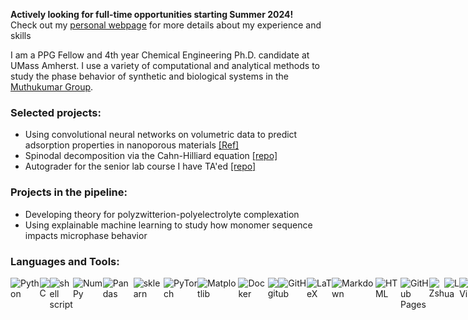 **Actively looking for full-time opportunities starting Summer 2024!**\
Check out my [personal webpage](https://samuelhoover.github.io) for more details about my experience and skills

I am a PPG Fellow and 4th year Chemical Engineering Ph.D. candidate at UMass Amherst. I use a variety of computational and analytical methods to study the phase behavior of synthetic and biological systems in the [Muthukumar Group](http://theory.pse.umass.edu).

### Selected projects:
- Using convolutional neural networks on volumetric data to predict adsorption properties in nanoporous materials [[Ref]](https://pubs.rsc.org/en/content/articlelanding/2023/ta/d3ta01911j)
- Spinodal decomposition via the Cahn-Hilliard equation [[repo]](https://github.com/samuelhoover/spinodal-decomposition/tree/master)
- Autograder for the senior lab course I have TA'ed [[repo]](https://github.com/samuelhoover/ChE-401-402-peer-critiques-anonymizer)

### Projects in the pipeline:
- Developing theory for polyzwitterion-polyelectrolyte complexation
- Using explainable machine learning to study how monomer sequence impacts microphase behavior

### Languages and Tools:

<div style="display: flex;">
<img alt="Python" src="https://img.shields.io/badge/-Python-ffbc03?&logo=Python&style=for-the-badge">
<img alt="C" src="https://img.shields.io/badge/C-00599C?style=for-the-badge&logo=c&logoColor=white">
<img alt="shell script" src="https://img.shields.io/badge/shell_script-%23121011.svg?style=for-the-badge&logo=gnu-bash&logoColor=white">
<img alt="NumPy" src="https://img.shields.io/badge/numpy-%23013243.svg?&style=for-the-badge&logo=numpy&logoColor=white">
<img alt="Pandas" src="https://img.shields.io/badge/pandas-%23150458.svg?style=for-the-badge&logo=pandas&logoColor=white">
<img alt="sklearn" src="https://img.shields.io/badge/scikit_learn-F7931E?style=for-the-badge&logo=scikit-learn&logoColor=white">
<img alt="PyTorch" src="https://img.shields.io/badge/PyTorch-%23EE4C2C.svg?&style=for-the-badge&logo=PyTorch&logoColor=white">
<img alt="Matplotlib" src="https://img.shields.io/badge/Matplotlib-%23eeeeee.svg?style=for-the-badge&logo=Matplotlib&logoColor=blue">
<img alt="Docker" src="https://img.shields.io/badge/-Docker-46a2f1?&style=for-the-badge&logo=docker&logoColor=white">
<img alt="git" src="https://img.shields.io/badge/-Git-F05032?&style=for-the-badge&logo=git&logoColor=white">
<img alt="GitHub" src="https://img.shields.io/badge/github-%23121011.svg?style=for-the-badge&logo=github&logoColor=white">
<img alt="LaTeX" src="https://img.shields.io/badge/latex-%23008080.svg?style=for-the-badge&logo=latex&logoColor=white">
<img alt="Markdown" src="https://img.shields.io/badge/Markdown-000000?style=for-the-badge&logo=markdown&logoColor=white">
<img alt="HTML" src="https://img.shields.io/badge/HTML-239120?style=for-the-badge&logo=html5&logoColor=white">
<img alt="GitHub Pages" src="https://img.shields.io/badge/github%20pages-121013?style=for-the-badge&logo=github&logoColor=white">
<img alt="Zsh" src="https://img.shields.io/badge/-Zsh-c5d927?&logo=Zsh&style=for-the-badge">
<img alt="Lua" src="https://img.shields.io/badge/lua-%232C2D72.svg?style=for-the-badge&logo=lua&logoColor=white">
<img alt="NeoVim" src="https://img.shields.io/badge/NeoVim-%2357A143.svg?&style=for-the-badge&logo=neovim&logoColor=white">
<img alt="Vim" src="https://img.shields.io/badge/-Vim-019833?&logo=Vim&style=for-the-badge">
<img alt="VS Code" src="https://img.shields.io/static/v1?style=for-the-badge&message=VS+Code&color=007ACC&logo=Visual+Studio+Code&logoColor=FFFFFF&label=">
<img alt="Jupyter" src="https://img.shields.io/badge/jupyter-%23FA0F00.svg?style=for-the-badge&logo=jupyter&logoColor=white">
<img alt="macOS" src="https://img.shields.io/badge/mac%20os-000000?style=for-the-badge&logo=apple&logoColor=white">
<img alt="Linux" src="https://img.shields.io/badge/Linux-FCC624?style=for-the-badge&logo=linux&logoColor=black">
<img alt="Adobe Illustrator" src="https://img.shields.io/badge/Adobe%20Illustrator-FF9A00?style=for-the-badge&logo=adobe%20illustrator&logoColor=white">
</div>
